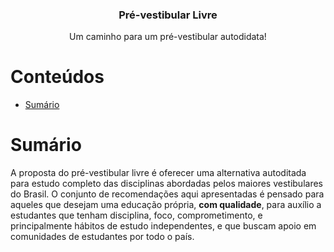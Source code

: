 <div align="center" style="text-align: center">
<h3>Pré-vestibular Livre</h3>
<p>
  Um caminho para um pré-vestibular autodidata!
</p>
</div>

# Conteúdos

- [Sumário](#sum%C3%A1rio)

# Sumário

A proposta do pré-vestibular livre é oferecer uma alternativa autoditada para estudo completo das disciplinas abordadas pelos maiores vestibulares do Brasil.
O conjunto de recomendações aqui apresentadas é pensado para aqueles que desejam uma educação própria, **com qualidade**, para auxílio a estudantes que tenham disciplina, foco, comprometimento, e principalmente hábitos de estudo independentes, e que buscam apoio em comunidades de estudantes por todo o país.
